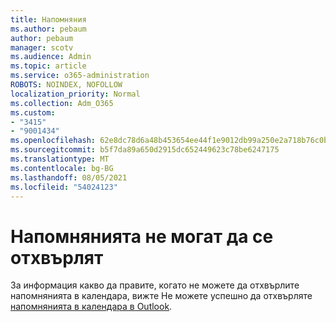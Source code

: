 ```yaml
---
title: Напомняния
ms.author: pebaum
author: pebaum
manager: scotv
ms.audience: Admin
ms.topic: article
ms.service: o365-administration
ROBOTS: NOINDEX, NOFOLLOW
localization_priority: Normal
ms.collection: Adm_O365
ms.custom:
- "3415"
- "9001434"
ms.openlocfilehash: 62e8dc78d6a48b453654ee44f1e9012db99a250e2a718b76c0b9e966a04cace4
ms.sourcegitcommit: b5f7da89a650d2915dc652449623c78be6247175
ms.translationtype: MT
ms.contentlocale: bg-BG
ms.lasthandoff: 08/05/2021
ms.locfileid: "54024123"
---
```

# <a name="cannot-dismiss-reminders"></a>Напомнянията не могат да се отхвърлят

За информация какво да правите, когато не можете да отхвърлите напомнянията в календара, вижте Не можете успешно да отхвърляте [напомнянията в календара в Outlook](https://docs.microsoft.com/exchange/troubleshoot/calendar-reminders/cannot-dismiss-outlook-calendar-reminders).

